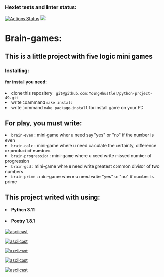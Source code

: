 ### Hexlet tests and linter status:
[![Actions Status](https://github.com/YoungHhustler/python-project-49/actions/workflows/hexlet-check.yml/badge.svg)](https://github.com/YoungHhustler/python-project-49/actions) <a href="https://codeclimate.com/github/YoungHhustler/python-project-49/maintainability"><img src="https://api.codeclimate.com/v1/badges/cd07ae802e46300faaa8/maintainability" /></a>

<h1>Brain-games:</h1>
<h2>This is a little project with five logic mini games</h2>
<h3>Installing:</h3>
<h4>for install you need:</h4>
<li> clone this repository <code> git@github.com:YoungHhustler/python-project-49.git </code> </li>
<li>write coammand <code>make install</code> </li>
<li>write command <code>make package-install</code> for install game on your PC</li>

<h2>For play, you must write:</h2>
	<li><code>brain-even</code> : mini-game wher u need say "yes" or "no" if the number is even</li>
	<li><code>brain-calc</code> : mini-game where u need calculate the certainty, difference or product of numbers</li>
	<li><code>brain-progression</code> : mini-game where u need write missed  number of progression </li>
	<li><code>brain-gcd</code> : mini-game whre u need write greatest common divisor of two numbers </li>
	<li><code>brain-prime</code> : mini-game where u need write "yes" or "no" if number is prime </li>

<h2>This project writed with using:</h2>
	<h4><li>Python 3.11</li></h4>
	<h4><li>Poetry 1.8.1</li></h4>

[![asciicast](https://asciinema.org/a/VqAMqwFI5AaZRmbHHFwbLwskJ.svg)](https://asciinema.org/a/VqAMqwFI5AaZRmbHHFwbLwskJ)

[![asciicast](https://asciinema.org/a/Gufpe2umePtK4FsXIq6hFHpcs.svg)](https://asciinema.org/a/Gufpe2umePtK4FsXIq6hFHpcs)

[![asciicast](https://asciinema.org/a/Ooa8IxuBFF3GCFllMZy9e5IxU.svg)](https://asciinema.org/a/Ooa8IxuBFF3GCFllMZy9e5IxU)

[![asciicast](https://asciinema.org/a/6k0YoDPveyc7o8Q7cWgT7iJ6m.svg)](https://asciinema.org/a/6k0YoDPveyc7o8Q7cWgT7iJ6m)

[![asciicast](https://asciinema.org/a/sFBuzodFVfVoqvsGeaYDUZZTH.svg)](https://asciinema.org/a/sFBuzodFVfVoqvsGeaYDUZZTH)
